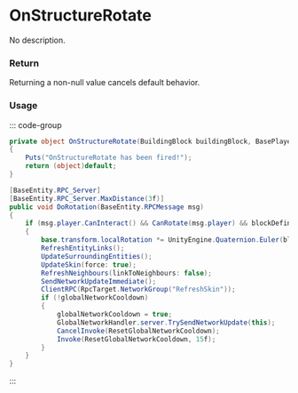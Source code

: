 # OnStructureRotate
<Badge type="info" text="Structure"/><Badge type="danger" text="Carbon Compatible"/><Badge type="warning" text="Oxide Compatible"/>
No description.
### Return
Returning a non-null value cancels default behavior.

### Usage
::: code-group
```csharp [Example]
private object OnStructureRotate(BuildingBlock buildingBlock, BasePlayer player)
{
	Puts("OnStructureRotate has been fired!");
	return (object)default;
}
```
```csharp [Source — Assembly-CSharp @ BuildingBlock]
[BaseEntity.RPC_Server]
[BaseEntity.RPC_Server.MaxDistance(3f)]
public void DoRotation(BaseEntity.RPCMessage msg)
{
	if (msg.player.CanInteract() && CanRotate(msg.player) && blockDefinition.canRotateAfterPlacement)
	{
		base.transform.localRotation *= UnityEngine.Quaternion.Euler(blockDefinition.rotationAmount);
		RefreshEntityLinks();
		UpdateSurroundingEntities();
		UpdateSkin(force: true);
		RefreshNeighbours(linkToNeighbours: false);
		SendNetworkUpdateImmediate();
		ClientRPC(RpcTarget.NetworkGroup("RefreshSkin"));
		if (!globalNetworkCooldown)
		{
			globalNetworkCooldown = true;
			GlobalNetworkHandler.server.TrySendNetworkUpdate(this);
			CancelInvoke(ResetGlobalNetworkCooldown);
			Invoke(ResetGlobalNetworkCooldown, 15f);
		}
	}
}

```
:::

